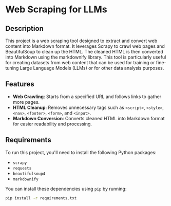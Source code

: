 # Web Scraping for LLMs

## Description

This project is a web scraping tool designed to extract and convert web content into Markdown format. It leverages Scrapy to crawl web pages and BeautifulSoup to clean up the HTML. The cleaned HTML is then converted into Markdown using the markdownify library. This tool is particularly useful for creating datasets from web content that can be used for training or fine-tuning Large Language Models (LLMs) or for other data analysis purposes.

## Features

- **Web Crawling**: Starts from a specified URL and follows links to gather more pages.
- **HTML Cleanup**: Removes unnecessary tags such as `<script>`, `<style>`, `<nav>`, `<footer>`, `<form>`, and `<input>`.
- **Markdown Conversion**: Converts cleaned HTML into Markdown format for easier readability and processing.

## Requirements

To run this project, you'll need to install the following Python packages:

- `scrapy`
- `requests`
- `beautifulsoup4`
- `markdownify`

You can install these dependencies using `pip` by running:

```bash
pip install -r requirements.txt

```
